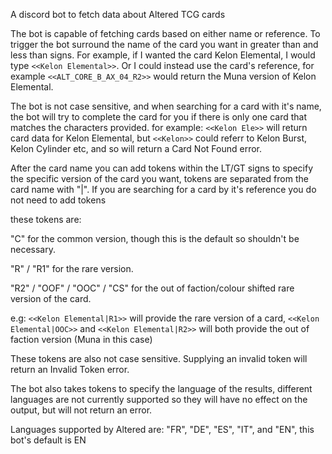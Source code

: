 A discord bot to fetch data about Altered TCG cards

The bot is capable of fetching cards based on either name or reference. To trigger the bot surround the name of the card you want in greater than and less than signs. For example, if I wanted the card Kelon Elemental, I would type ```<<Kelon Elemental>>```. Or I could instead use the card's reference, for example ```<<ALT_CORE_B_AX_04_R2>>``` would return the Muna version of Kelon Elemental.

The bot is not case sensitive, and when searching for a card with it's name, the bot will try to complete the card for you if there is only one card that matches the characters provided.
for example: ```<<Kelon Ele>>``` will return card data for Kelon Elemental, but ```<<Kelon>>``` could referr to Kelon Burst, Kelon Cylinder etc, and so will return a Card Not Found error.

After the card name you can add tokens within the LT/GT signs to specify the specific version of the card you want, tokens are separated from the card name with "|". If you are searching for a card by it's reference you do not need to add tokens

these tokens are: 

"C" for the common version, though this is the default so shouldn't be necessary.

"R" / "R1" for the rare version.

"R2" / "OOF" / "OOC" / "CS" for the out of faction/colour shifted rare version of the card.

e.g: ```<<Kelon Elemental|R1>>``` will provide the rare version of a card, ```<<Kelon Elemental|OOC>>``` and ```<<Kelon Elemental|R2>>``` will both provide the out of faction version (Muna in this case)

These tokens are also not case sensitive. Supplying an invalid token will return an Invalid Token error.

The bot also takes tokens to specify the language of the results, different languages are not currently supported so they will have no effect on the output, but will not return an error.

Languages supported by Altered are: "FR", "DE", "ES", "IT", and "EN", this bot's default is EN

